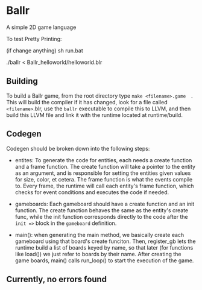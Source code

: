 # Ballr
A simple 2D game language


To test Pretty Printing:

(if change anything) 
sh run.bat


./ballr < Ballr\_helloworld/helloworld.blr 


Building 
---------
To build a Ballr game, from the root directory type `make <filename>.game  `.
This will build the compiler if it has changed, look for a file called
`<filename>`.blr, use the `ballr` executable to compile this to LLVM, and then
build this LLVM file and link it with the runtime located at runtime/build.


Codegen 
--------
Codegen should be broken down into the following steps:

* entites: To generate the code for entities, each needs a create function and
  a frame function. The create function will take a pointer to the entity as an
  argument, and is responsible for setting the entities given values for size,
  color, et cetera. The frame function is what the events compile to. Every
  frame, the runtime will call each entity's frame function, which checks for
  event conditions and executes the code if needed.

* gameboards: Each gameboard should have a create function and an init
  function. The create function behaves the same as the entity's create func,
  while the init function corresponds directly to the code after the `init =>`
  block in the `gameboard` definition. 

* main(): when generating the main method, we basically create each gameboard
  using that board's create funciton. Then, register\_gb lets the runtime build
  a list of boards keyed by name, so that later (for functions like load()) we
  just refer to boards by their name. After creating the game boards, main()
  calls run\_loop() to start the execution of the game.


Currently, no errors found 
---------------------------


